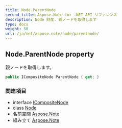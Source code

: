 ```yaml
---
title: Node.ParentNode
second_title: Aspose.Note for .NET API リファレンス
description: Node 財産. 親ノードを取得します
type: docs
weight: 50
url: /ja/net/aspose.note/node/parentnode/
---
```

## Node.ParentNode property

親ノードを取得します。

```csharp
public ICompositeNode ParentNode { get; }
```

### 関連項目

* interface [ICompositeNode](../../icompositenode/)
* class [Node](../)
* 名前空間 [Aspose.Note](../../node/)
* 組み立て [Aspose.Note](../../../)


